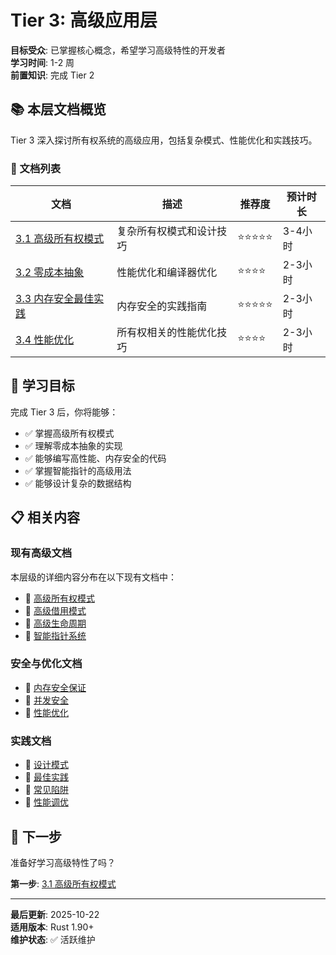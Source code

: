 # Tier 3: 高级应用层

**目标受众**: 已掌握核心概念，希望学习高级特性的开发者  
**学习时间**: 1-2 周  
**前置知识**: 完成 Tier 2

## 📚 本层文档概览

Tier 3 深入探讨所有权系统的高级应用，包括复杂模式、性能优化和实践技巧。

### 📖 文档列表

| 文档 | 描述 | 推荐度 | 预计时长 |
|------|------|--------|----------|
| [3.1 高级所有权模式](./3.1_高级所有权模式.md) | 复杂所有权模式和设计技巧 | ⭐⭐⭐⭐⭐ | 3-4小时 |
| [3.2 零成本抽象](./3.2_零成本抽象.md) | 性能优化和编译器优化 | ⭐⭐⭐⭐ | 2-3小时 |
| [3.3 内存安全最佳实践](./3.3_内存安全最佳实践.md) | 内存安全的实践指南 | ⭐⭐⭐⭐⭐ | 2-3小时 |
| [3.4 性能优化](./3.4_性能优化.md) | 所有权相关的性能优化技巧 | ⭐⭐⭐⭐ | 2-3小时 |

## 🎯 学习目标

完成 Tier 3 后，你将能够：

- ✅ 掌握高级所有权模式
- ✅ 理解零成本抽象的实现
- ✅ 能够编写高性能、内存安全的代码
- ✅ 掌握智能指针的高级用法
- ✅ 能够设计复杂的数据结构

## 📋 相关内容

### 现有高级文档

本层级的详细内容分布在以下现有文档中：

- 📖 [高级所有权模式](../03_advanced/01_advanced_ownership.md)
- 📖 [高级借用模式](../03_advanced/02_advanced_borrowing.md)
- 📖 [高级生命周期](../03_advanced/03_advanced_lifetimes.md)
- 📖 [智能指针系统](../03_advanced/04_smart_pointers.md)

### 安全与优化文档

- 📖 [内存安全保证](../04_safety/01_memory_safety.md)
- 📖 [并发安全](../04_safety/02_concurrency_safety.md)
- 📖 [性能优化](../04_safety/03_performance_optimization.md)

### 实践文档

- 📖 [设计模式](../05_practice/01_design_patterns.md)
- 📖 [最佳实践](../05_practice/02_best_practices.md)
- 📖 [常见陷阱](../05_practice/03_common_pitfalls.md)
- 📖 [性能调优](../05_practice/04_performance_tuning.md)

## 🚀 下一步

准备好学习高级特性了吗？

**第一步**: [3.1 高级所有权模式](./3.1_高级所有权模式.md)

---

**最后更新**: 2025-10-22  
**适用版本**: Rust 1.90+  
**维护状态**: ✅ 活跃维护
